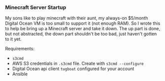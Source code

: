 ### Minecraft Server Startup
My sons like to play minecraft with their aunt, my always-on $5/month Digital Ocean VM is too small to support it (not enough RAM). So I wrote this to help be bring up a Minecraft server and take it down.  The up part is done, but not abstracted, the down part shouldn't be too bad, just haven't gotten to it yet.

Requirements:
* `s3cmd`
* AWS S3 credentials in `.s3cmd` file. Create with `s3cmd --configure`
* Digital Ocean api client `tugboat` configured for your account
* Ansible


